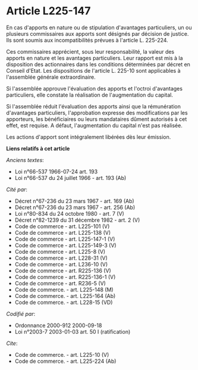 # Article L225-147

En cas d'apports en nature ou de stipulation d'avantages particuliers, un ou plusieurs commissaires aux apports sont désignés
par décision de justice. Ils sont soumis aux incompatibilités prévues à l'article L. 225-224.

Ces commissaires apprécient, sous leur responsabilité, la valeur des apports en nature et les avantages particuliers. Leur
rapport est mis à la disposition des actionnaires dans les conditions déterminées par décret en Conseil d'Etat. Les
dispositions de l'article L. 225-10 sont applicables à l'assemblée générale extraordinaire.

Si l'assemblée approuve l'évaluation des apports et l'octroi d'avantages particuliers, elle constate la réalisation de
l'augmentation du capital.

Si l'assemblée réduit l'évaluation des apports ainsi que la rémunération d'avantages particuliers, l'approbation expresse des
modifications par les apporteurs, les bénéficiaires ou leurs mandataires dûment autorisés à cet effet, est requise. A défaut,
l'augmentation du capital n'est pas réalisée.

Les actions d'apport sont intégralement libérées dès leur émission.

**Liens relatifs à cet article**

_Anciens textes_:

  - Loi n°66-537 1966-07-24 art. 193
  - Loi n°66-537 du 24 juillet 1966 - art. 193 (Ab)

_Cité par_:

  - Décret n°67-236 du 23 mars 1967 - art. 169 (Ab)
  - Décret n°67-236 du 23 mars 1967 - art. 256 (Ab)
  - Loi n°80-834 du 24 octobre 1980 - art. 7 (V)
  - Décret n°82-1239 du 31 décembre 1982 - art. 2 (V)
  - Code de commerce - art. L225-101 (V)
  - Code de commerce - art. L225-138 (V)
  - Code de commerce - art. L225-147-1 (V)
  - Code de commerce - art. L225-149-3 (V)
  - Code de commerce - art. L225-8 (V)
  - Code de commerce - art. L228-31 (V)
  - Code de commerce - art. L236-10 (V)
  - Code de commerce - art. R225-136 (V)
  - Code de commerce - art. R225-136-1 (V)
  - Code de commerce - art. R236-5 (V)
  - Code de commerce. - art. L225-148 (M)
  - Code de commerce. - art. L225-164 (Ab)
  - Code de commerce. - art. L228-15 (VD)

_Codifié par_:

  - Ordonnance 2000-912 2000-09-18
  - Loi n°2003-7 2003-01-03 art. 50 I (ratification)

_Cite_:

  - Code de commerce. - art. L225-10 (V)
  - Code de commerce. - art. L225-224 (Ab)
